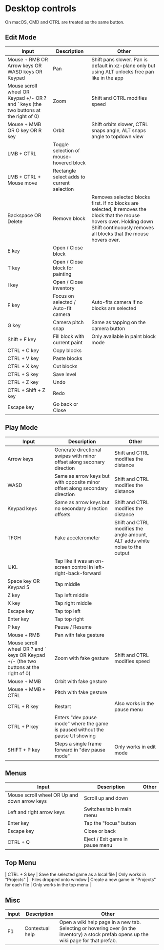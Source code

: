 # Desktop controls

On macOS, CMD and CTRL are treated as the same button.

## Edit Mode

| Input | Description | Other |
| ----- |-------------| ----- |
| Mouse + RMB OR Arrow keys OR WASD keys OR Keypad | Pan | Shift pans slower. Pan is default in xz-plane only but using ALT unlocks free pan like in the app |
| Mouse scroll wheel OR Keypad +/- OR  ? and ´ keys (the two buttons at the right of 0) | Zoom | Shift and CTRL modifies speed |
| Mouse + MMB OR O key OR R key | Orbit | Shift orbits slower, CTRL snaps angle, ALT snaps angle to topdown view |
| LMB + CTRL | Toggle selection of mouse-hovered block | |
| LMB + CTRL + Mouse move | Rectangle select adds to current selection | |
| Backspace OR Delete | Remove block | Removes selected blocks first. If no blocks are selected, it removes the block that the mouse hovers over. Holding down Shift continuously removes all blocks that the mouse hovers over. |
| E key | Open / Close block | |
| T key | Open / Close block for painting | |
| I key | Open / Close inventory | |
| F key | Focus on selected / Auto-fit camera | Auto-fits camera if no blocks are selected |
| G key | Camera pitch snap | Same as tapping on the camera button |
| Shift + F key | Fill block with current paint | Only available in paint block mode |
| CTRL + C key | Copy blocks | |
| CTRL + V key | Paste blocks | |
| CTRL + X key | Cut blocks | |
| CTRL + S key | Save level | |
| CTRL + Z key | Undo | |
| CTRL + Shift + Z key | Redo | |
| Escape key | Go back or Close | |


## Play Mode

| Input | Description | Other |
| ----- |-------------| ----- |
| Arrow keys | Generate directional swipes with minor offset along seconary direction | Shift and CTRL modifies the distance |
| WASD | Same as arrow keys but with opposite minor offset along secondary direction | Shift and CTRL modifies the distance |
| Keypad keys | Same as arrow keys but no secondary direction offsets | Shift and CTRL modifies the distance |
| TFGH | Fake accelerometer | Shift and CTRL modifies the angle amount, ALT adds white noise to the output |
| IJKL | Tap like it was an on-screen control in left-right-back-forward | |
| Space key OR Keypad 5 | Tap middle | |
| Z key | Tap left middle | |
| X key | Tap right middle | |
| Escape key | Tap top left | |
| Enter key | Tap top right | |
| P key | Pause / Resume | |
| Mouse + RMB | Pan with fake gesture | |
| Mouse scroll wheel OR ? and ´ keys OR Keypad +/- (the two buttons at the right of 0) | Zoom with fake gesture | Shift and CTRL modifies speed |
| Mouse + MMB | Orbit with fake gesture | |
| Mouse + MMB + CTRL | Pitch with fake gesture | |
| CTRL + R key | Restart | Also works in the pause menu |
| CTRL + P key | Enters "dev pause mode" where the game is paused without the pause UI showing | |
| SHIFT + P key | Steps a single frame forward in "dev pause mode" | Only works in edit mode |


## Menus

| Input | Description | Other  |
| ----- |-------------| ----- |
| Mouse scroll wheel OR Up and down arrow keys | Scroll up and down | |
| Left and right arrow keys | Switches tab in main menu | |
| Enter key | Tap the "focus" button | |
| Escape key | Close or back | |
| CTRL + Q | Eject / Exit game in pause menu | |

## Top Menu

| CTRL + S key | Save the selected game as a local file | Only works in "Projects" |
| Files dropped onto window | Create a new game in "Projects" for each file | Only works in the top menu |


## Misc

| Input | Description | Other  |
| ----- |-------------| ----- |
| F1 | Contextual help | Open a wiki help page in a new tab. Selecting or hovering over (in the inventory) a stock prefab opens up the wiki page for that prefab. |

